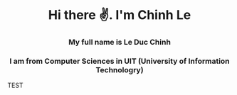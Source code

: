 <h1 align='center'><strong> Hi there ✌️. I'm Chinh Le </strong></h1>
<h3 align='center'> My full name is Le Duc Chinh </h3>
<h3 align='center'> I am from Computer Sciences in UIT (University of Information Technologry) </h3>

TEST